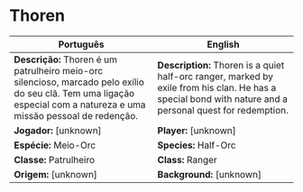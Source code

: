 # Thoren

| Português | English |
|-----------|---------|
| **Descrição:** Thoren é um patrulheiro meio-orc silencioso, marcado pelo exílio do seu clã. Tem uma ligação especial com a natureza e uma missão pessoal de redenção. | **Description:** Thoren is a quiet half-orc ranger, marked by exile from his clan. He has a special bond with nature and a personal quest for redemption. |
| **Jogador:** [unknown] | **Player:** [unknown] |
| **Espécie:** Meio-Orc | **Species:** Half-Orc |
| **Classe:** Patrulheiro | **Class:** Ranger |
| **Origem:** [unknown] | **Background:** [unknown] |
